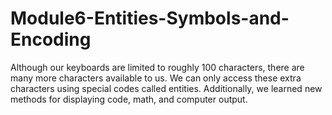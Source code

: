 # Module6-Entities-Symbols-and-Encoding

Although our keyboards are limited to roughly 100 characters, there are many more characters available to us. We can only access these extra characters using special codes called entities. Additionally, we learned new methods for displaying code, math, and computer output.
